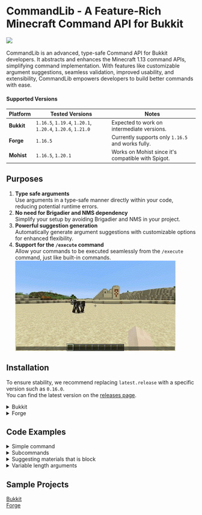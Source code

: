 # CommandLib - A Feature-Rich Minecraft Command API for Bukkit

[![](https://jitpack.io/v/TeamKun/CommandLib.svg)](https://jitpack.io/#TeamKun/CommandLib)

CommandLib is an advanced, type-safe Command API for Bukkit developers. It abstracts and enhances the Minecraft 1.13
command APIs, simplifying command implementation. With features like customizable argument suggestions, seamless
validation, improved usability, and extensibility, CommandLib empowers developers to build better commands with ease.

#### Supported Versions

| Platform   | Tested Versions                                            | Notes                                              |
|------------|------------------------------------------------------------|----------------------------------------------------|
| **Bukkit** | `1.16.5`, `1.19.4`, `1.20.1`, `1.20.4`, `1.20.6`, `1.21.0` | Expected to work on intermediate versions.         |
| **Forge**  | `1.16.5`                                                   | Currently supports only `1.16.5` and works fully.  |
| **Mohist** | `1.16.5`, `1.20.1`                                         | Works on Mohist since it's compatible with Spigot. |

## Purposes

1. **Type safe arguments**  
   Use arguments in a type-safe manner directly within your code, reducing potential runtime errors.
2. **No need for Brigadier and NMS dependency**  
   Simplify your setup by avoiding Brigadier and NMS in your project.
3. **Powerful suggestion generation**  
   Automatically generate argument suggestions with customizable options for enhanced flexibility.
4. **Support for the `/execute` command**   
   Allow your commands to be executed seamlessly from the `/execute` command, just like built-in commands.  
   ![execute_as](./images/fireworks_execute_as.gif)

## Installation

To ensure stability, we recommend replacing `latest.release` with a specific version such as `0.16.0`.  
You can find the latest version on the [releases page](https://github.com/TeamKun/CommandLib/releases).

<details>
<summary>Bukkit</summary>

```groovy
plugins {
    id "com.gradleup.shadow" version "8.3.5"
}

repositories {
    maven { url 'https://jitpack.io' }
}

dependencies {
    implementation "com.github.TeamKun.CommandLib:bukkit:latest.release"
}

shadowJar {
    archiveFileName = "${rootProject.name}-${project.version}.jar"
    // Avoid package conflicts
    relocate "net.kunmc.lab.commandlib", "${project.group}.${project.name.toLowerCase()}.commandlib"
}
tasks.build.dependsOn tasks.shadowJar
```

</details>

<details>
<summary>Forge</summary>

```groovy
plugins {
    id "com.gradleup.shadow" version "8.3.5"
}

repositories {
    maven { url 'https://jitpack.io' }
}

dependencies {
    implementation "com.github.TeamKun.CommandLib:forge:latest.release"
}

shadowJar {
    archiveFileName = "${rootProject.name}-${project.version}.jar"
    dependencies {
        include(dependency("com.github.TeamKun.CommandLib:forge:.*"))
    }
    // Avoid package conflicts
    relocate "net.kunmc.lab.commandlib", "${project.group}.${project.name.toLowerCase()}.commandlib"
    finalizedBy("reobfShadowJar")
}

reobf {
    shadowJar {
    }
}
```

</details>

## Code Examples

<details>
<summary>Simple command</summary>

```java
public final class TestPlugin extends JavaPlugin {
    public void onEnable() {
        CommandLib.register(this, new Command("message") {{
            argument(new PlayerArgument("target"), new StringArgument("message"), (target, message, ctx) -> {
                target.sendMessage(message);
            });
        }});
    }
}
```

</details>

<details>
<summary>Subcommands</summary>

```java
public final class TestPlugin extends JavaPlugin {
    public void onEnable() {
        CommandLib.register(this, new Command("game") {{
            addChildren(new Command("start") {{
                execute(ctx -> {
                    // Starts game
                });
            }}, new Command("stop") {{
                execute(ctx -> {
                    // Stops game
                });
            }});
        }});
    }
}
```

</details>


<details>
<summary>Suggesting materials that is block</summary>

```java
public final class TestPlugin extends JavaPlugin {
    public void onEnable() {
        CommandLib.register(this, new Command("test") {{
            argument(new EnumArgument<>("block", Material.class, option -> {
                option.filter(x -> {
                    if (!x.isBlock()) {
                        // Shows the sender this error message
                        throw new InvalidArgumentException(x.name() + " is not block.");
                    }
                });
            }), (m, ctx) -> {
                // Do something
            });
        }});
    }
}
```

</details>

<details>
<summary>Variable length arguments</summary>

```java
public final class TestPlugin extends JavaPlugin {
    public void onEnable() {
        CommandLib.register(this, new Command("test") {{
            argument(new PlayerArgument("player"), (player, ctx) -> {
                // Do something
            });
            argument(new PlayerArgument("player"), new StringArgument("message"), (player, message, ctx) -> {
                // Do something
            });
        }});
    }
}
```

</details>

## Sample Projects

[Bukkit](./sample/bukkit)  
[Forge](./sample/forge)
